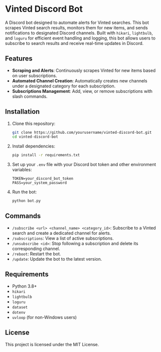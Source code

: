 # Vinted Discord Bot

A Discord bot designed to automate alerts for Vinted searches. This bot scrapes Vinted search results, monitors them for new items, and sends notifications to designated Discord channels. Built with `hikari`, `lightbulb`, and `loguru` for efficient event handling and logging, this bot allows users to subscribe to search results and receive real-time updates in Discord.

## Features

- **Scraping and Alerts**: Continuously scrapes Vinted for new items based on user subscriptions.
- **Automated Channel Creation**: Automatically creates new channels under a designated category for each subscription.
- **Subscriptions Management**: Add, view, or remove subscriptions with slash commands.

## Installation

1. Clone this repository:
   ```bash
   git clone https://github.com/yourusername/vinted-discord-bot.git
   cd vinted-discord-bot
   ```

2. Install dependencies:
   ```bash
   pip install -r requirements.txt
   ```

3. Set up your `.env` file with your Discord bot token and other environment variables:
   ```env
   TOKEN=your_discord_bot_token
   PASS=your_system_password
   ```

4. Run the bot:
   ```bash
   python bot.py
   ```

## Commands

- `/subscribe <url> <channel_name> <category_id>`: Subscribe to a Vinted search and create a dedicated channel for alerts.
- `/subscriptions`: View a list of active subscriptions.
- `/unsubscribe <id>`: Stop following a subscription and delete its corresponding channel.
- `/reboot`: Restart the bot.
- `/update`: Update the bot to the latest version.

## Requirements

- Python 3.8+
- `hikari`
- `lightbulb`
- `loguru`
- `dataset`
- `dotenv`
- `uvloop` (for non-Windows users)

## License

This project is licensed under the MIT License.
